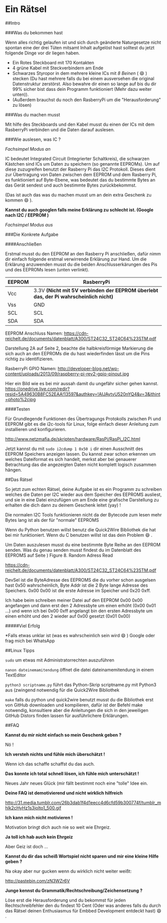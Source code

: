 Ein Rätsel
=======

##Intro

###Was du bekommen hast

Wenn alles richtig gelaufen ist und sich durch geänderte Naturgesetze nicht spontan eine der drei Tüten mitsamt Inhalt aufgelöst hast solltest du jetzt folgende Dinge vor dir liegen haben.

* Ein Rotes Steckboard mit 170 Kontakten
* 4 grüne Kabel mit Steckverbindern am Ende
* Schwarzes Styropor in dem mehrere kleine ICs mit _8 Beinen_ ( :smile: ) stecken (Du hast mehrere falls du bei einem ausversehen die original Datenstruktur zerstörst. Also bewahre dir einen so lange auf bis du dir 99% sicher bist dass dein Programm funktioniert (Mehr dazu weiter unten)).
* (Außerdem brauchst du noch den RasberryPi um die "Herausforderung" zu lösen)


###Was du machen musst

Mit hilfe des Steckboards und den Kabel musst du einen der ICs mit dem RasberryPi verbinden und die Daten darauf auslesen.

###Wie auslesen, was IC ?

_Fachsimpel Modus an_

IC bedeutet Integrated Circuit (Integrierter Schaltkreis), die schwarzen Kästchen sind ICs um Daten zu speichern (so genannte EEPROMs). Um auf diese zuzugreifen benutzt der Rasberry Pi das I2C Protokoll. Dieses dient zur Übertragung von Daten zwischen dem EEPROM und dem Rasberry Pi, es funktioniert auf Byte-Ebene, was bedeutet das du bestimmte Bytes an das Gerät sendest und auch bestimmte Bytes zurückbekommst. 

(Das ist auch das was du machen musst um an dein extra Geschenk zu kommen  :smile: ).

**Kannst du auch googlen falls meine Erklärung zu schlecht ist. (Google nach I2C / EEPROM )**

_Fachsimpel Modus aus_


###Die Konkrete Aufgabe

####Anschließen

Erstmal musst du den EEPROM an den Rasberry Pi anschließen, dafür nimm dir einfach folgende erstmal verwirrende Erklärung zur Hand. Um die Erklärung anzuwenden musst du die beiden Anschlusserkärungen des Pis und des EEPROMs lesen (unten verlinkt).

| EEPROM  | RasberryPi |
| ------------- | ------------- |
| Vcc  | 3.3V **(Nicht mit 5V verbinden der EEPROM überlebt das, der Pi wahrscheinlich nicht)**  |
| Vss  | GND  |
| SCL  | SCL  |
| SDA  | SDA  |

EEPROM Anschluss Namen:
https://cdn-reichelt.de/documents/datenblatt/A300/ST24C32_ST24C64%23STM.pdf

Darstellung 2A auf Seite 2, beachte die halbkreisförmige Markierung die sich auch an den EEPROMs die du hast wiederfinden lässt um die Pins richtig zu identifizieren.

RasberryPi GPIO Namen:
http://developer-blog.net/wp-content/uploads/2013/09/raspberry-pi-rev2-gpio-pinout.jpg

Hier ein Bild wie es bei mir aussah damit du ungefähr sicher gehen kannst.
https://onedrive.live.com/redir?resid=5A49630B8FC52EAA!13597&authkey=!AIJAytvU520nYQ4&v=3&ithint=photo%2cjpg

####Testen 

Für Grundlegende Funktionen des Übertragungs Protokolls zwischen Pi und EEPROM gibt es die i2c-tools für Linux, folge einfach dieser Anleitung zum installieren und konfigurieren.

http://www.netzmafia.de/skripten/hardware/RasPi/RasPi_I2C.html

Jetzt kannst du mit `sudo i2cdump 1 0x50 i` dir einen Ausschnitt des EEPROM Speichers anzeigen lassen. Du kannst zwar schon erkennen um welches Dateiformat es sich handelt, merkst aber bei genauerer Betrachtung das die angezeigten Daten nicht komplett logisch zusammen hängen.

##Das Rätsel

So jetzt zum echten Rätsel, deine Aufgabe ist es ein Programm zu schreiben welches die Daten per I2C wieder aus dem Speicher des EEPROMS ausliest, und sie in eine Datei einzufügen um am Ende eine grafische Darstellung zu erhalten die dich dann zu deinem Geschenk leitet (yay) !

Die normalen I2C Tools funktionieren nicht da der Bytecode zum lesen mehr Bytes lang ist als der für "normale" EEPROMS

Wenn du Python benutzen willst benutz die Quick2Wire Bibliothek die hat bei mir funktioniert. Wenn du C benutzen willst ist das dein Problem :smile: .

Um Daten auszulesen musst du eine bestimmte Byte Reihe an den EEPROM senden.
Was du genau senden musst findest du im Datenblatt des EEPROMS auf Seite ) Figure 8. Random Adress Read

https://cdn-reichelt.de/documents/datenblatt/A300/ST24C32_ST24C64%23STM.pdf

DevSel ist die ByteAdresse des EEPROMS die du vorher schon ausgelsen hast 0x50 wahrscheinlich, Byte Addr ist die 2 Byte lange Adresse des Speichers. 0x00 0x00 ist die erste Adresse im Speicher und  0x20 0xff. 

Ich habe beim schreiben meiner Datei auf den EEPROM 0x00 0x00 angefangen und dann erst den 2 Adressbyte um einen erhöht (0x00 0x01 ...) und wenn ich bei 0x00 0xff angelangt bin den ersten Adressbyte um einen erhöht und den 2 wieder auf 0x00 gesetzt (0x01 0x00)

#####Viel Erfolg 

*Falls etwas unklar ist (was es wahrscheinlich sein wird :smile: ) Google oder frag mich bei WhatsApp


##Linux Tipps

`sudo` um etwas mit Administratorrechten auszuführen

`nanon dateinemamitendung` öffnet die datei dateinamemitendung in einem TextEditor

`python3 scriptname.py`  führt das Python-Skrip scriptname.py  mit Python3 aus (zwingend notwendig für die Quick2Wire Bibliothek

`make` falls du python und quick2wire benutzt musst du die Bibliothek erst von GitHub downloaden und kompilieren, dafür ist der Befehl make notwendig, konsultiere aber die Anleitungen die sich in den jeweiligen GitHub Distors finden lassen für ausführlichere Erklärungen.

##FAQ

**Kannst du mir nicht einfach so mein Geschenk geben ?**

Nö !

**Ich versteh nichts und fühle mich überschätzt !**

Wenn ich das schaffe schaffst du das auch.

**Das konnte ich total schnell lösen, ich fühle mich unterschätzt !**

Neues Jahr neues Glück (mir fällt bestimmt noch eine "tolle" Idee ein.

**Deine FAQ ist demotivierend und nicht wirklich hilfreich**

http://31.media.tumblr.com/26b3dab1f4d1eecc4d6cfd59b300774f/tumblr_mhlk2cHyHz1s3jolto1_500.gif

**Ich kann mich nicht motivieren !**

Motivation bringt dich auch nie so weit wie Ehrgeiz.

**Ja toll ich hab auch kein Ehrgeiz**

Aber Geiz ist doch ...

**Kannst du dir das scheiß Wortspiel nicht sparen und mir eine kleine Hilfe geben ?**

Na okay aber nur gucken wenn du wirklich nicht weiter weißt:

http://pastebin.com/zN3WZr6V

**Junge kennst du Grammatik/Rechtschreibung/Zeichensetzung ?**

Löse erst die Herausforderung und du bekommst für jeden Rechtschreibfehler den du findest 10 Cent (Oder was anderes falls du durch das Rätsel deinen Enthusiasmus für Embbed Development entdeckt hast)  :smile: .




